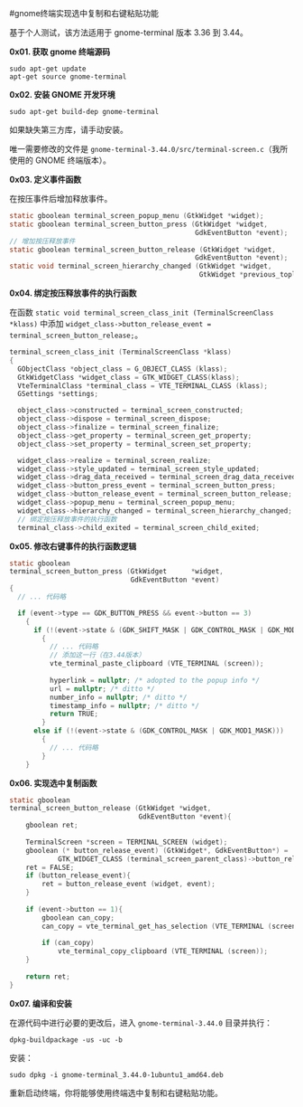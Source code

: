 #gnome终端实现选中复制和右键粘贴功能

基于个人测试，该方法适用于 gnome-terminal 版本 3.36 到 3.44。

**0x01. 获取 gnome 终端源码**

```shell
sudo apt-get update
apt-get source gnome-terminal
```

**0x02. 安装 GNOME 开发环境**

```shell
sudo apt-get build-dep gnome-terminal
```

如果缺失第三方库，请手动安装。

唯一需要修改的文件是 `gnome-terminal-3.44.0/src/terminal-screen.c`（我所使用的 GNOME 终端版本）。

**0x03. 定义事件函数**

在按压事件后增加释放事件。

```c
static gboolean terminal_screen_popup_menu (GtkWidget *widget);
static gboolean terminal_screen_button_press (GtkWidget *widget,
                                              GdkEventButton *event);
// 增加按压释放事件
static gboolean terminal_screen_button_release (GtkWidget *widget,
                                              GdkEventButton *event);
static void terminal_screen_hierarchy_changed (GtkWidget *widget,
                                               GtkWidget *previous_toplevel);
```

**0x04. 绑定按压释放事件的执行函数**

在函数 `static void terminal_screen_class_init (TerminalScreenClass *klass)` 中添加 `widget_class->button_release_event = terminal_screen_button_release;`。

```c
terminal_screen_class_init (TerminalScreenClass *klass)
{
  GObjectClass *object_class = G_OBJECT_CLASS (klass);
  GtkWidgetClass *widget_class = GTK_WIDGET_CLASS(klass);
  VteTerminalClass *terminal_class = VTE_TERMINAL_CLASS (klass);
  GSettings *settings;

  object_class->constructed = terminal_screen_constructed;
  object_class->dispose = terminal_screen_dispose;
  object_class->finalize = terminal_screen_finalize;
  object_class->get_property = terminal_screen_get_property;
  object_class->set_property = terminal_screen_set_property;

  widget_class->realize = terminal_screen_realize;
  widget_class->style_updated = terminal_screen_style_updated;
  widget_class->drag_data_received = terminal_screen_drag_data_received;
  widget_class->button_press_event = terminal_screen_button_press;
  widget_class->button_release_event = terminal_screen_button_release;
  widget_class->popup_menu = terminal_screen_popup_menu;
  widget_class->hierarchy_changed = terminal_screen_hierarchy_changed;
  // 绑定按压释放事件的执行函数
  terminal_class->child_exited = terminal_screen_child_exited;
```

**0x05. 修改右键事件的执行函数逻辑**

```c
static gboolean
terminal_screen_button_press (GtkWidget      *widget,
                              GdkEventButton *event)
{
  // ... 代码略

  if (event->type == GDK_BUTTON_PRESS && event->button == 3)
    {
      if (!(event->state & (GDK_SHIFT_MASK | GDK_CONTROL_MASK | GDK_MOD1_MASK)))
        {
          // ... 代码略
          // 添加这一行（在3.44版本）
          vte_terminal_paste_clipboard (VTE_TERMINAL (screen));
          
          hyperlink = nullptr; /* adopted to the popup info */
          url = nullptr; /* ditto */
          number_info = nullptr; /* ditto */
          timestamp_info = nullptr; /* ditto */
          return TRUE;
        }
      else if (!(event->state & (GDK_CONTROL_MASK | GDK_MOD1_MASK)))
        {
          // ... 代码略
        }
    }
```

**0x06. 实现选中复制函数**

```c
static gboolean
terminal_screen_button_release (GtkWidget *widget,
                                GdkEventButton *event){
    gboolean ret;
 
    TerminalScreen *screen = TERMINAL_SCREEN (widget);
    gboolean (* button_release_event) (GtkWidget*, GdkEventButton*) =
            GTK_WIDGET_CLASS (terminal_screen_parent_class)->button_release_event;
    ret = FALSE;
    if (button_release_event){
        ret = button_release_event (widget, event);
    }
 
    if (event->button == 1){
        gboolean can_copy;
        can_copy = vte_terminal_get_has_selection (VTE_TERMINAL (screen));
 
        if (can_copy)
            vte_terminal_copy_clipboard (VTE_TERMINAL (screen));
    }
 
    return ret;
}
```

**0x07. 编译和安装**

在源代码中进行必要的更改后，进入 `gnome-terminal-3.44.0` 目录并执行：

```shell
dpkg-buildpackage -us -uc -b
```

安装：

```shell
sudo dpkg -i gnome-terminal_3.44.0-1ubuntu1_amd64.deb
```

重新启动终端，你将能够使用终端选中复制和右键粘贴功能。
